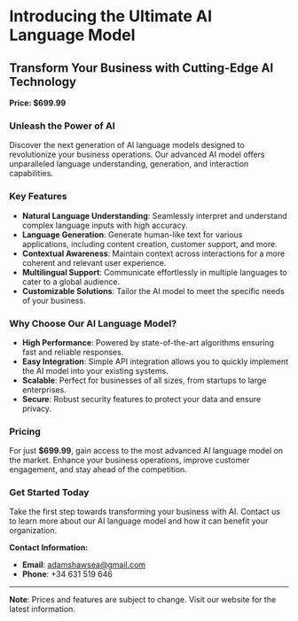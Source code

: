 # Introducing the Ultimate AI Language Model

## Transform Your Business with Cutting-Edge AI Technology

**Price: $699.99**

### Unleash the Power of AI

Discover the next generation of AI language models designed to revolutionize your business operations. Our advanced AI model offers unparalleled language understanding, generation, and interaction capabilities.

### Key Features

- **Natural Language Understanding**: Seamlessly interpret and understand complex language inputs with high accuracy.
- **Language Generation**: Generate human-like text for various applications, including content creation, customer support, and more.
- **Contextual Awareness**: Maintain context across interactions for a more coherent and relevant user experience.
- **Multilingual Support**: Communicate effortlessly in multiple languages to cater to a global audience.
- **Customizable Solutions**: Tailor the AI model to meet the specific needs of your business.

### Why Choose Our AI Language Model?

- **High Performance**: Powered by state-of-the-art algorithms ensuring fast and reliable responses.
- **Easy Integration**: Simple API integration allows you to quickly implement the AI model into your existing systems.
- **Scalable**: Perfect for businesses of all sizes, from startups to large enterprises.
- **Secure**: Robust security features to protect your data and ensure privacy.

### Pricing

For just **$699.99**, gain access to the most advanced AI language model on the market. Enhance your business operations, improve customer engagement, and stay ahead of the competition.

### Get Started Today

Take the first step towards transforming your business with AI. Contact us to learn more about our AI language model and how it can benefit your organization.

**Contact Information:**

- **Email**: adamshawsea@gmail.com
- **Phone**: +34 631 519 646


---

**Note**: Prices and features are subject to change. Visit our website for the latest information.
